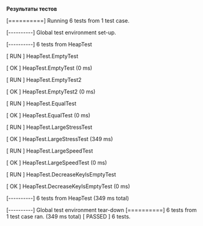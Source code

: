 **Результаты тестов**

[==========] Running 6 tests from 1 test case.

[----------] Global test environment set-up.

[----------] 6 tests from HeapTest

[ RUN      ] HeapTest.EmptyTest

[       OK ] HeapTest.EmptyTest (0 ms)

[ RUN      ] HeapTest.EmptyTest2

[       OK ] HeapTest.EmptyTest2 (0 ms)

[ RUN      ] HeapTest.EqualTest

[       OK ] HeapTest.EqualTest (0 ms)

[ RUN      ] HeapTest.LargeStressTest

[       OK ] HeapTest.LargeStressTest (349 ms)

[ RUN      ] HeapTest.LargeSpeedTest

[       OK ] HeapTest.LargeSpeedTest (0 ms)

[ RUN      ] HeapTest.DecreaseKeyIsEmptyTest

[       OK ] HeapTest.DecreaseKeyIsEmptyTest (0 ms)

[----------] 6 tests from HeapTest (349 ms total)

[----------] Global test environment tear-down
[==========] 6 tests from 1 test case ran. (349 ms total)
[  PASSED  ] 6 tests.